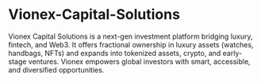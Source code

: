 # Vionex-Capital-Solutions
Vionex Capital Solutions is a next-gen investment platform bridging luxury, fintech, and Web3. It offers fractional ownership in luxury assets (watches, handbags, NFTs) and expands into tokenized assets, crypto, and early-stage ventures. Vionex empowers global investors with smart, accessible, and diversified opportunities.
